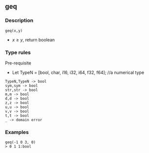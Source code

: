 ## geq

### Description

`geq(x,y)`

- $x \ge y$, return boolean

### Type rules

Pre-requisite
- Let TypeN = [bool, char, i16, i32, i64, f32, f64]; //a numerical type

```
TypeN,TypeN -> bool
sym,sym -> bool
str,str -> bool
m,m -> bool
d,d -> bool
z,z -> bool
u,u -> bool
v,v -> bool
t,t -> bool
_ -> domain error
```

### Examples

```
geq(-1 0 3, 0)
> 0 1 1:bool
```
